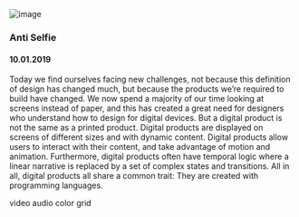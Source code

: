 ![image](https://github.com/KeremTurkyilmaz/TypeMistmatchSketch/blob/master/Anti%20Selfie/image/AntiSelfie.png)

### Anti Selfie
#### 10.01.2019

Today we find ourselves facing new challenges, not because this definition of design has changed much, but because the products we’re required to build have changed. We now spend a majority of our time looking at screens instead of paper, and this has created a great need for designers who understand how to design for digital devices. But a digital product is not the same as a printed product. Digital products are displayed on screens of different sizes and with dynamic content. Digital products allow users to interact with their content, and take advantage of motion and animation. Furthermore, digital products often have temporal logic where a linear narrative is replaced by a set of complex states and transitions. All in all, digital products all share a common trait: They are created with programming languages. 

video audio color grid
